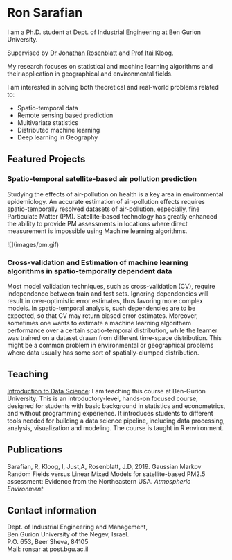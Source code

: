 # Ron Sarafian

I am a Ph.D. student at Dept. of Industrial Engineering at Ben Gurion University.

Supervised by [Dr Jonathan Rosenblatt](http://www.john-ros.com/) and [Prof Itai Kloog](http://in.bgu.ac.il/en/humsos/geog/Pages/staff/kloog.aspx). 

My research focuses on statistical and machine learning algorithms and their application in geographical and environmental fields.

I am interested in solving both theoretical and real-world problems related to:

- Spatio-temporal data
- Remote sensing based prediction 
- Multivariate statistics
- Distributed machine learning
- Deep learning in Geography

## Featured Projects

### Spatio-temporal satellite-based air pollution prediction

<div class = "row">
<div class = "col-md-8">

Studying the effects of air-pollution on health is a key area in environmental epidemiology. An accurate estimation of air-pollution effects requires spatio-temporally resolved datasets of air-pollution, especially, fine Particulate Matter (PM). Satellite-based technology has greatly enhanced the ability to provide PM assessments in locations where direct measurement is impossible using Machine learning algorithms.

</div>
<div class = "col-md-4">
![](images/pm.gif)
</div>
</div>


### Cross-validation and Estimation of machine learning algorithms in spatio-temporally dependent data

Most model validation techniques, such as cross-validation (CV), require independence between train and test sets. Ignoring dependencies will result in over-optimistic error estimates, thus favoring  more complex models. In spatio-temporal analysis, such dependencies are to be expected, so that CV may return biased error estimates. Moreover, sometimes one wants to estimate a machine learning algorithem performance over a certain spatio-temporal distribution, while the learner was trained on a dataset drawn from different time-space distribution. This might be a common problem in environmental or geographical problems where data usually has some sort of spatially-clumped distribution.


## Teaching

[Introduction to Data Science](https://bookdown.org/ronsarafian/IntrotoDS/): I am teaching this course at Ben-Gurion University. This is an introductory-level, hands-on focused course, designed for students with basic background in statistics and econometrics, and without programming experience. It introduces students to different tools needed for building a data science pipeline, including data processing, analysis, visualization and modeling. The course is taught in R environment.


## Publications

Sarafian, R, Kloog, I, Just,A, Rosenblatt, J.D, 2019. Gaussian Markov Random Fields versus Linear Mixed Models for satellite-based PM2.5 assessment: Evidence from the Northeastern USA. *Atmospheric Environment*

## Contact information

<p>
Dept. of Industrial Engineering and Management,<br />
Ben Gurion University of the Negev, Israel.<br />
P.O. 653, Beer Sheva, 84105<br />
Mail: ronsar at post.bgu.ac.il<br />
</p>